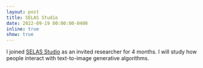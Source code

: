 ```yaml
---
layout: post
title: SELAS Studio
date: 2022-09-19 00:00:00-0400
inline: true
show: true
---
```


I joined [SELAS Studio](https://www.selas.ai/) as an invited researcher for 4 months. I will study how people interact with text-to-image generative algorithms.